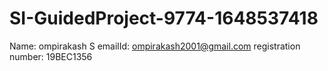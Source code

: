 # SI-GuidedProject-9774-1648537418
Name: ompirakash S
emailId: ompirakash2001@gmail.com
registration number: 19BEC1356

